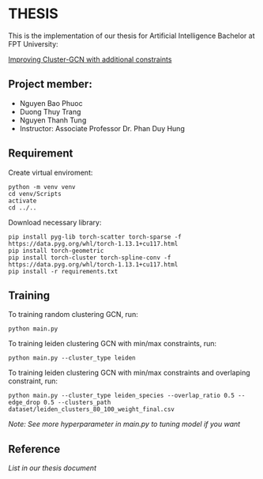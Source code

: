 # THESIS
This is the implementation of our thesis for Artificial Intelligence Bachelor at FPT University:

[Improving Cluster-GCN with additional constraints](https://docs.google.com/document/d/13TfwmjR6ge3QBtAgvVNVGU5nWnMjiD136a0UwaTbkFQ/edit?usp=sharing)

## Project member:
- Nguyen Bao Phuoc
- Duong Thuy Trang
- Nguyen Thanh Tung
- Instructor: Associate Professor Dr. Phan Duy Hung

## Requirement

Create virtual enviroment:
```
python -m venv venv
cd venv/Scripts
activate
cd ../..
```

Download necessary library:
```
pip install pyg-lib torch-scatter torch-sparse -f https://data.pyg.org/whl/torch-1.13.1+cu117.html
pip install torch-geometric
pip install torch-cluster torch-spline-conv -f https://data.pyg.org/whl/torch-1.13.1+cu117.html
pip install -r requirements.txt
```

## Training

To training random clustering GCN, run:

```
python main.py
```

To training leiden clustering GCN with min/max constraints, run:

```
python main.py --cluster_type leiden
```

To training leiden clustering GCN with min/max constraints and overlaping constraint, run:
```
python main.py --cluster_type leiden_species --overlap_ratio 0.5 --edge_drop 0.5 --clusters_path dataset/leiden_clusters_80_100_weight_final.csv
```

*Note: See more hyperparameter in main.py to tuning model if you want*

## Reference
*List in our thesis document*